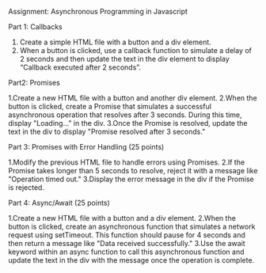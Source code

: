 Assignment: Asynchronous Programming in Javascript

Part 1: Callbacks

1. Create a simple HTML file with a button and a div element.
2. When a button is clicked, use a callback function to simulate a delay of 2 seconds and then update the text in the div element to display “Callback executed after 2 seconds”.

Part2: Promises

1.Create a new HTML file with a button and another div element.
2.When the button is clicked, create a Promise that simulates a successful asynchronous operation that resolves after 3 seconds. During this time, display "Loading..." in the div.
3.Once the Promise is resolved, update the text in the div to display "Promise resolved after 3 seconds."

Part 3: Promises with Error Handling (25 points)

1.Modify the previous HTML file to handle errors using Promises.
2.If the Promise takes longer than 5 seconds to resolve, reject it with a message like "Operation timed out."
3.Display the error message in the div if the Promise is rejected.

Part 4: Async/Await (25 points)

1.Create a new HTML file with a button and a div element.
2.When the button is clicked, create an asynchronous function that simulates a network request using setTimeout. This function should pause for 4 seconds and then return a message like "Data received successfully."
3.Use the await keyword within an async function to call this asynchronous function and update the text in the div with the message once the operation is complete.
